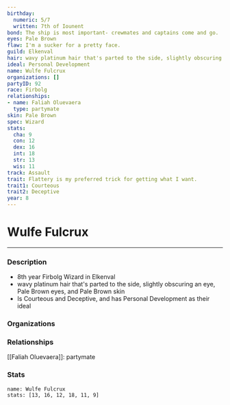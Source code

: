 ```yaml
---
birthday:
  numeric: 5/7
  written: 7th of Iounent
bond: The ship is most important- crewmates and captains come and go.
eyes: Pale Brown
flaw: I'm a sucker for a pretty face.
guild: Elkenval
hair: wavy platinum hair that's parted to the side, slightly obscuring an eye
ideal: Personal Development
name: Wulfe Fulcrux
organizations: []
partyID: 92
race: Firbolg
relationships:
- name: Faliah Oluevaera
  type: partymate
skin: Pale Brown
spec: Wizard
stats:
  cha: 9
  con: 12
  dex: 16
  int: 18
  str: 13
  wis: 11
track: Assault
trait: Flattery is my preferred trick for getting what I want.
trait1: Courteous
trait2: Deceptive
year: 8
---
```

# Wulfe Fulcrux
---
### Description
- 8th year Firbolg Wizard in Elkenval
- wavy platinum hair that's parted to the side, slightly obscuring an eye, Pale Brown eyes, and Pale Brown skin
- Is Courteous and Deceptive, and has Personal Development as their ideal

### Organizations
### Relationships
[[Faliah Oluevaera]]: partymate
### Stats
```statblock
name: Wulfe Fulcrux
stats: [13, 16, 12, 18, 11, 9]
```
